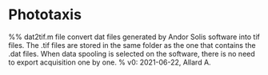 # Phototaxis

%% dat2tif.m file convert dat files generated by Andor Solis software into tif files. The .tif files are stored in the same folder as the one that contains the .dat files. When data spooling is selected on the software, there is no need to export acquisition one by one.
% v0: 2021-06-22, Allard A.
